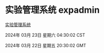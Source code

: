 # 实验管理系统 expadmin
[实验管理系统](http://219.139.197.243:56808/expadmin-782313d2-e1b1-4ea7-932e-3a55e6a1a4d0/)

2024年 03月 23日 星期六 04:30:02 CST

2024年 03月 22日 星期五 20:30:02 GMT
